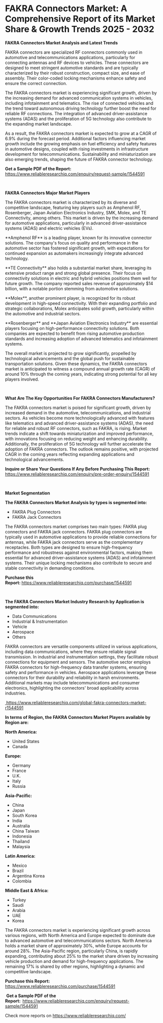 <p><h1>FAKRA Connectors Market: A Comprehensive Report of its Market Share & Growth Trends 2025 - 2032</h1></p><p><strong>FAKRA Connectors Market Analysis and Latest Trends</strong></p>
<p><p>FAKRA connectors are specialized RF connectors commonly used in automotive and telecommunications applications, particularly for connecting antennas and RF devices to vehicles. These connectors are designed to meet stringent automotive standards and are typically characterized by their robust construction, compact size, and ease of assembly. Their color-coded locking mechanisms enhance safety and ensure the correct connection.</p><p>The FAKRA connectors market is experiencing significant growth, driven by the increasing demand for advanced communication systems in vehicles, including infotainment and telematics. The rise of connected vehicles and the trend toward autonomous driving technology further boost the need for reliable RF connections. The integration of advanced driver-assistance systems (ADAS) and the proliferation of 5G technology also contribute to the expanding market landscape.</p><p>As a result, the FAKRA connectors market is expected to grow at a CAGR of 6.9% during the forecast period. Additional factors influencing market growth include the growing emphasis on fuel efficiency and safety features in automotive designs, coupled with rising investments in infrastructure development for telecommunications. Sustainability and miniaturization are also emerging trends, shaping the future of FAKRA connector technology.</p></p>
<p><strong>Get a Sample PDF of the Report:&nbsp;</strong> <a href="https://www.reliableresearchiq.com/enquiry/request-sample/1544591?utm_campaign=2271&utm_medium=2&utm_source=Github&utm_content=ia&utm_term=08042025&utm_id=fakra-connectors">https://www.reliableresearchiq.com/enquiry/request-sample/1544591</a></p>
<p>&nbsp;</p>
<p><strong>FAKRA Connectors Major Market Players</strong></p>
<p><p>The FAKRA connectors market is characterized by its diverse and competitive landscape, featuring key players such as Amphenol RF, Rosenberger, Japan Aviation Electronics Industry, SMK, Molex, and TE Connectivity, among others. This market is driven by the increasing demand for automotive applications, particularly in advanced driver-assistance systems (ADAS) and electric vehicles (EVs).</p><p>**Amphenol RF** is a leading player, known for its innovative connector solutions. The company's focus on quality and performance in the automotive sector has fostered significant growth, with expectations for continued expansion as automakers increasingly integrate advanced technology.</p><p>**TE Connectivity** also holds a substantial market share, leveraging its extensive product range and strong global presence. Their focus on connectivity solutions in electric and hybrid vehicles positions them well for future growth. The company reported sales revenue of approximately $14 billion, with a notable portion stemming from automotive solutions.</p><p>**Molex**, another prominent player, is recognized for its robust development in high-speed connectivity. With their expanding portfolio and strategic collaborations, Molex anticipates solid growth, particularly within the automotive and industrial sectors.</p><p>**Rosenberger** and **Japan Aviation Electronics Industry** are essential players focusing on high-performance connectivity solutions. Both companies are expected to benefit from rising automotive production standards and increasing adoption of advanced telematics and infotainment systems.</p><p>The overall market is projected to grow significantly, propelled by technological advancements and the global push for sustainable transportation solutions. Given these dynamics, the FAKRA connectors market is anticipated to witness a compound annual growth rate (CAGR) of around 10% through the coming years, indicating strong potential for all key players involved.</p></p>
<p>&nbsp;</p>
<p><strong>What Are The Key Opportunities For FAKRA Connectors Manufacturers?</strong></p>
<p><p>The FAKRA connectors market is poised for significant growth, driven by increased demand in the automotive, telecommunications, and industrial sectors. As vehicles become more technologically advanced with features like telematics and advanced driver-assistance systems (ADAS), the need for reliable and robust RF connectors, such as FAKRA, is rising. Market trends indicate a shift towards miniaturization and improved performance, with innovations focusing on reducing weight and enhancing durability. Additionally, the proliferation of 5G technology will further accelerate the adoption of FAKRA connectors. The outlook remains positive, with projected CAGR in the coming years reflecting expanding applications and technological advancements.</p></p>
<p><strong>Inquire or Share Your Questions If Any Before Purchasing This Report:</strong> <a href="https://www.reliableresearchiq.com/enquiry/pre-order-enquiry/1544591?utm_campaign=2271&utm_medium=2&utm_source=Github&utm_content=ia&utm_term=08042025&utm_id=fakra-connectors">https://www.reliableresearchiq.com/enquiry/pre-order-enquiry/1544591</a></p>
<p>&nbsp;</p>
<p><strong>Market Segmentation</strong></p>
<p><strong>The FAKRA Connectors Market Analysis by types is segmented into:</strong></p>
<p><ul><li>FAKRA Plug Connectors</li><li>FAKRA Jack Connectors</li></ul></p>
<p><p>The FAKRA connectors market comprises two main types: FAKRA plug connectors and FAKRA jack connectors. FAKRA plug connectors are typically used in automotive applications to provide reliable connections for antennas, while FAKRA jack connectors serve as the complementary receptacles. Both types are designed to ensure high-frequency performance and robustness against environmental factors, making them essential for advanced driver-assistance systems (ADAS) and infotainment systems. Their unique locking mechanisms also contribute to secure and stable connectivity in demanding conditions.</p></p>
<p><strong>Purchase this Report:&nbsp;</strong><a href="https://www.reliableresearchiq.com/purchase/1544591?utm_campaign=2271&utm_medium=2&utm_source=Github&utm_content=ia&utm_term=08042025&utm_id=fakra-connectors">https://www.reliableresearchiq.com/purchase/1544591</a></p>
<p>&nbsp;</p>
<p><strong>The FAKRA Connectors Market Industry Research by Application is segmented into:</strong></p>
<p><ul><li>Data Communications</li><li>Industrial & Instrumentation</li><li>Vehicle</li><li>Aerospace</li><li>Others</li></ul></p>
<p><p>FAKRA connectors are versatile components utilized in various applications, including data communications, where they ensure reliable signal transmission. In industrial and instrumentation settings, they facilitate robust connections for equipment and sensors. The automotive sector employs FAKRA connectors for high-frequency data transfer systems, ensuring safety and performance in vehicles. Aerospace applications leverage these connectors for their durability and reliability in harsh environments. Additional markets may include telecommunications and consumer electronics, highlighting the connectors' broad applicability across industries.</p></p>
<p><a href="https://www.reliableresearchiq.com/global-fakra-connectors-market-r1544591?utm_campaign=2271&utm_medium=2&utm_source=Github&utm_content=ia&utm_term=08042025&utm_id=fakra-connectors">&nbsp;https://www.reliableresearchiq.com/global-fakra-connectors-market-r1544591</a></p>
<p><strong>In terms of Region, the FAKRA Connectors Market Players available by Region are:</strong></p>
<p>
    <p> <strong> North America: </strong>
        <ul>
            <li>United States</li>
            <li>Canada</li>
        </ul>
        </p> 
    <p> <strong> Europe: </strong>
        <ul>
            <li>Germany</li>
            <li>France</li>
            <li>U.K.</li>
            <li>Italy</li>
            <li>Russia</li>
        </ul>
        </p> 
    <p> <strong> Asia-Pacific: </strong>
        <ul>
            <li>China</li>
            <li>Japan</li>
            <li>South Korea</li>
            <li>India</li>
            <li>Australia</li>
            <li>China Taiwan</li>
            <li>Indonesia</li>
            <li>Thailand</li>
            <li>Malaysia</li>
        </ul>
        </p> 
    <p> <strong> Latin America: </strong>
        <ul>
            <li>Mexico</li>
            <li>Brazil</li>
            <li>Argentina Korea</li>
            <li>Colombia</li>
        </ul>
        </p> 
    <p> <strong> Middle East & Africa: </strong>
        <ul>
            <li>Turkey</li>
            <li>Saudi</li>
            <li>Arabia</li>
            <li>UAE</li>
            <li>Korea</li>
        </ul>
    </p>
    </p>
<p><p>The FAKRA connectors market is experiencing significant growth across various regions, with North America and Europe expected to dominate due to advanced automotive and telecommunications sectors. North America holds a market share of approximately 30%, while Europe accounts for around 28%. The Asia-Pacific region, particularly China, is rapidly expanding, contributing about 25% to the market share driven by increasing vehicle production and demand for high-frequency applications. The remaining 17% is shared by other regions, highlighting a dynamic and competitive landscape.</p></p>
<p><strong>Purchase this Report: </strong><a href="https://www.reliableresearchiq.com/purchase/1544591?utm_campaign=2271&utm_medium=2&utm_source=Github&utm_content=ia&utm_term=08042025&utm_id=fakra-connectors">https://www.reliableresearchiq.com/purchase/1544591</a></p>
<p>&nbsp;<strong>Get a Sample PDF of the Report:&nbsp;&nbsp;</strong><a href="https://www.reliableresearchiq.com/enquiry/request-sample/1544591?utm_campaign=2271&utm_medium=2&utm_source=Github&utm_content=ia&utm_term=08042025&utm_id=fakra-connectors">https://www.reliableresearchiq.com/enquiry/request-sample/1544591</a></p>
<p><strong></strong></p>
<p>Check more reports on <a href="https://www.reliableresearchiq.com/?utm_campaign=2271&utm_medium=2&utm_source=Github&utm_content=ia&utm_term=08042025&utm_id=fakra-connectors">https://www.reliableresearchiq.com/</a></p>